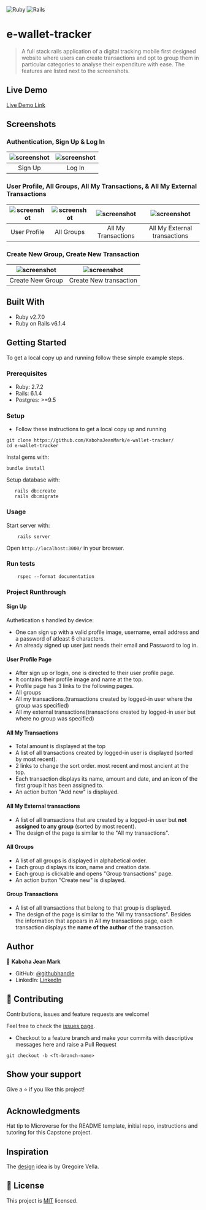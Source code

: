 <img alt="Ruby" src="https://img.shields.io/badge/ruby-%23CC342D.svg?&style=for-the-badge&logo=ruby&logoColor=white"/> <img alt="Rails" src="https://img.shields.io/badge/rails%20-%23CC0000.svg?&style=for-the-badge&logo=ruby-on-rails&logoColor=white"/>

# e-wallet-tracker 

> A full stack rails application of a digital tracking mobile first designed website where users can create transactions and opt to group them in particular categories to analyse their expenditure with ease. The features are listed next to the screenshots.

## Live Demo

[Live Demo Link](https://limitless-plains-58858.herokuapp.com/)

## Screenshots

### Authentication, Sign Up & Log In

| ![screenshot](app/assets/images/signup.png) |![screenshot](app/assets/images/login.png) |
|:---:|:---:|
| Sign Up | Log In |

### User Profile, All Groups, All My Transactions, & All My External Transactions

| ![screenshot](app/assets/images/profile.png) |![screenshot](app/assets/images/all-groups.png) | ![screenshot](app/assets/images/my_transactions.png) |![screenshot](app/assets/images/my_ext_transactions.png) |
|:---:|:---:|:---:|:---:|
| User Profile | All Groups | All My Transactions | All My External transactions |

### Create New Group, Create New Transaction

| ![screenshot](app/assets/images/new-group.png) |![screenshot](app/assets/images/new-transaction.png) |
|:---:|:---:|
| Create New Group | Create New transaction |


## Built With

- Ruby v2.7.0
- Ruby on Rails v6.1.4

## Getting Started

To get a local copy up and running follow these simple example steps.

### Prerequisites

- Ruby: 2.7.2
- Rails: 6.1.4
- Postgres: >=9.5

### Setup

- Follow these instructions to get a local copy up and running
```
git clone https://github.com/KabohaJeanMark/e-wallet-tracker/
cd e-wallet-tracker
```
Instal gems with:

```
bundle install
```

Setup database with:

```
   rails db:create
   rails db:migrate
```

### Usage

Start server with:

```
    rails server
```

Open `http://localhost:3000/` in your browser.

### Run tests

```
    rspec --format documentation
```

### Project Runthrough
#### Sign Up
Authetication s handled by device:

- One can sign up with a valid profile image, username, email address and a password of atleast 6 characters.
- An already signed up user just needs their email and Password to log in.

#### User Profile Page
- After sign up or login, one is directed to their user profile page.
- It contains their profile image and name at the top.
- Profile page has 3 links to the following pages.
- All groups
- All my transactions.(transactions created by logged-in user where the group was specified)
- All my external transactions(transactions created by logged-in user but where no group was specified)

#### All My Transactions
- Total amount is displayed at the top
- A list of all transactions created by logged-in user is displayed (sorted by most recent).
- 2 links to change the sort order. most recent and most ancient at the top.
- Each transaction displays its name, amount and date, and an icon of the first group it has been assigned to.
- An action button "Add new" is displayed.

#### All My External transactions
- A list of all transactions that are created by a logged-in user but **not assigned to any group** (sorted by most recent).
- The design of the page is similar to the "All my transactions".

#### All Groups
- A list of all groups is displayed in alphabetical order.
- Each group displays its icon, name and creation date.
- Each group is clickable and opens "Group transactions" page.
- An action button "Create new" is displayed.

#### Group Transactions
- A list of all transactions that belong to that group is displayed.
- The design of the page is similar to the "All my transactions". Besides the information that appears in All my transactions page, each transaction displays the **name of the author** of the transaction.

## Author

👤 **Kaboha Jean Mark**

- GitHub: [@githubhandle](https://github.com/KabohaJeanMark)
- LinkedIn: [LinkedIn](https://www.linkedin.com/in/jean-mark-kaboha-software-engineer/)

## 🤝 Contributing

Contributions, issues and feature requests are welcome!

Feel free to check the [issues page](https://github.com/KabohaJeanMark/e-wallet-tracker/issues/).

- Checkout to a feature branch and make your commits with descriptive messages here and raise a Pull Request
```
git checkout -b <ft-branch-name>
```

## Show your support

Give a ⭐️ if you like this project!

## Acknowledgments

Hat tip to Microverse for the README template, initial repo, instructions and tutoring for this Capstone project.

## Inspiration

The [design](https://www.behance.net/gallery/19759151/Snapscan-iOs-design-and-branding?tracking_source=) idea is by Gregoire Vella.


## 📝 License

This project is [MIT](./LICENSE) licensed.

